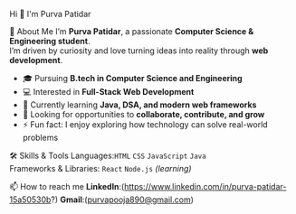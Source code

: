  Hi 👋 I'm Purva Patidar
 
 🚀 About Me
I’m **Purva Patidar**, a passionate **Computer Science & Engineering student**.  
I’m driven by curiosity and love turning ideas into reality through **web development**.
- 🎓 Pursuing **B.tech in Computer Science and Engineering**
- 💻 Interested in **Full-Stack Web Development**
- 🌱 Currently learning **Java, DSA, and modern web frameworks**
- 🤝 Looking for opportunities to **collaborate, contribute, and grow**
- ⚡ Fun fact: I enjoy exploring how technology can solve real-world problems

🛠️ Skills & Tools
 Languages:`HTML` `CSS` `JavaScript` `Java`  
 Frameworks & Libraries: `React` `Node.js` *(learning)* 

📫 How to reach me
 **LinkedIn**:(https://www.linkedin.com/in/purva-patidar-15a50530b?)
 **Gmail**:(purvapooja890@gmail.com)
